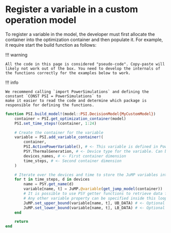 # Register a variable in a custom operation model

To register a variable in the model, the developer must first allocate the container into the
optimization container and then populate it. For example, it require start the build function as follows:

!!! warning
    
    All the code in this page is considered "pseudo-code". Copy-paste will likely not work out of the box. You need to develop the internals of the functions correctly for the examples below to work.

!!! info
    
    We recommend calling `import PowerSimulations` and defining the constant `CONST PSI = PowerSimulations` to
    make it easier to read the code and determine which package is responsible for defining the functions.

```julia
function PSI.build_model!(model::PSI.DecisionModel{MyCustomModel})
    container = PSI.get_optimization_container(model)
    PSI.set_time_steps!(container, 1:24)

    # Create the container for the variable
    variable = PSI.add_variable_container!(
        container,
        PSI.ActivePowerVariable(), # <- This variable is defined in PowerSimulations but the user can define their own
        PSY.ThermalGeneration, # <- Device type for the variable. Can be from PSY or custom defined
        devices_names, # <- First container dimension
        time_steps, # <- Second container dimension
    )

    # Iterate over the devices and time to store the JuMP variables into the container.
    for t in time_steps, d in devices
        name = PSY.get_name(d)
        variable[name, t] = JuMP.@variable(get_jump_model(container))
        # It is possible to use PSY getter functions to retrieve data from the generators
        # Any other variable property can be specified inside this loop.
        JuMP.set_upper_bound(variable[name, t], UB_DATA) # <- Optional
        JuMP.set_lower_bound(variable[name, t], LB_DATA) # <- Optional
    end

    return
end
```
